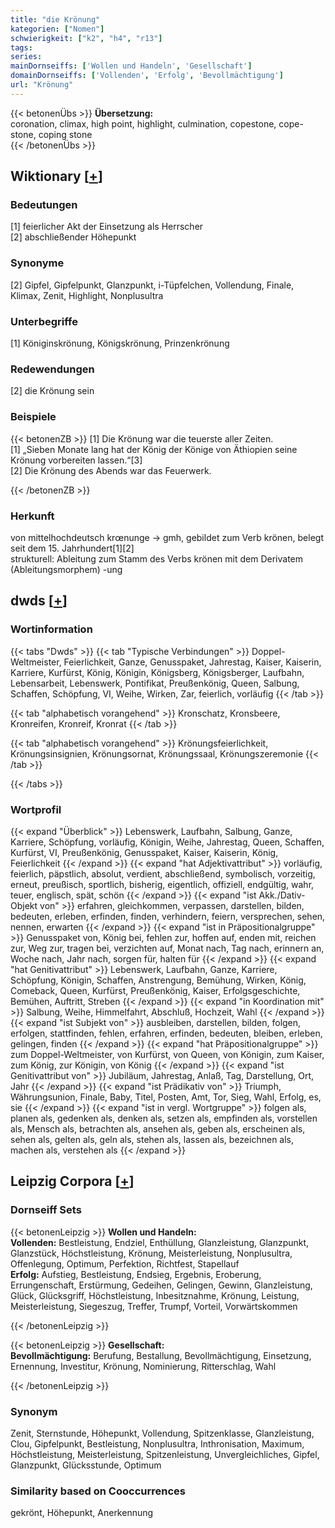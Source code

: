 ```yaml
---
title: "die Krönung"
kategorien: ["Nomen"]
schwierigkeit: ["k2", "h4", "r13"]
tags:
series:
mainDornseiffs: ['Wollen und Handeln', 'Gesellschaft']
domainDornseiffs: ['Vollenden', 'Erfolg', 'Bevollmächtigung']
url: "Krönung"
---
```


{{< betonenÜbs >}}
**Übersetzung:**  
coronation, climax, high point, highlight, culmination, copestone, cope-stone, coping stone  
{{< /betonenÜbs >}}

## Wiktionary [[+](https://de.wiktionary.org/wiki/Krönung)]

### Bedeutungen
[1] feierlicher Akt der Einsetzung als Herrscher  
[2] abschließender Höhepunkt  

### Synonyme
[2] Gipfel, Gipfelpunkt, Glanzpunkt, i-Tüpfelchen, Vollendung, Finale, Klimax, Zenit, Highlight, Nonplusultra  

### Unterbegriffe
[1] Königinskrönung, Königskrönung, Prinzenkrönung  

### Redewendungen
[2] die Krönung sein  

### Beispiele
{{< betonenZB >}}
[1] Die Krönung war die teuerste aller Zeiten.  
[1] „Sieben Monate lang hat der König der Könige von Äthiopien seine Krönung vorbereiten lassen.“[3]  
[2] Die Krönung des Abends war das Feuerwerk.  

{{< /betonenZB >}}
### Herkunft
von mittelhochdeutsch krœnunge → gmh, gebildet zum Verb krönen, belegt seit dem 15. Jahrhundert[1][2]  
strukturell: Ableitung zum Stamm des Verbs krönen mit dem Derivatem (Ableitungsmorphem) -ung  



## dwds [[+](https://www.dwds.de/wb/Krönung)]

### Wortinformation
{{< tabs "Dwds" >}}
{{< tab "Typische Verbindungen" >}}
Doppel-Weltmeister, Feierlichkeit, Ganze, Genusspaket, Jahrestag, Kaiser, Kaiserin, Karriere, Kurfürst, König, Königin, Königsberg, Königsberger, Laufbahn, Lebensarbeit, Lebenswerk, Pontifikat, Preußenkönig, Queen, Salbung, Schaffen, Schöpfung, VI, Weihe, Wirken, Zar, feierlich, vorläufig
{{< /tab >}}

{{< tab "alphabetisch vorangehend" >}}
Kronschatz, Kronsbeere, Kronreifen, Kronreif, Kronrat
{{< /tab >}}

{{< tab "alphabetisch vorangehend" >}}
Krönungsfeierlichkeit, Krönungsinsignien, Krönungsornat, Krönungssaal, Krönungszeremonie
{{< /tab >}}

{{< /tabs >}}

### Wortprofil
{{< expand "Überblick" >}} Lebenswerk, Laufbahn, Salbung, Ganze, Karriere, Schöpfung, vorläufig, Königin, Weihe, Jahrestag, Queen, Schaffen, Kurfürst, VI, Preußenkönig, Genusspaket, Kaiser, Kaiserin, König, Feierlichkeit {{< /expand >}}
{{< expand "hat Adjektivattribut" >}} vorläufig, feierlich, päpstlich, absolut, verdient, abschließend, symbolisch, vorzeitig, erneut, preußisch, sportlich, bisherig, eigentlich, offiziell, endgültig, wahr, teuer, englisch, spät, schön {{< /expand >}}
{{< expand "ist Akk./Dativ-Objekt von" >}} erfahren, gleichkommen, verpassen, darstellen, bilden, bedeuten, erleben, erfinden, finden, verhindern, feiern, versprechen, sehen, nennen, erwarten {{< /expand >}}
{{< expand "ist in Präpositionalgruppe" >}} Genusspaket von, König bei, fehlen zur, hoffen auf, enden mit, reichen zur, Weg zur, tragen bei, verzichten auf, Monat nach, Tag nach, erinnern an, Woche nach, Jahr nach, sorgen für, halten für {{< /expand >}}
{{< expand "hat Genitivattribut" >}} Lebenswerk, Laufbahn, Ganze, Karriere, Schöpfung, Königin, Schaffen, Anstrengung, Bemühung, Wirken, König, Comeback, Queen, Kurfürst, Preußenkönig, Kaiser, Erfolgsgeschichte, Bemühen, Auftritt, Streben {{< /expand >}}
{{< expand "in Koordination mit" >}} Salbung, Weihe, Himmelfahrt, Abschluß, Hochzeit, Wahl {{< /expand >}}
{{< expand "ist Subjekt von" >}} ausbleiben, darstellen, bilden, folgen, erfolgen, stattfinden, fehlen, erfahren, erfinden, bedeuten, bleiben, erleben, gelingen, finden {{< /expand >}}
{{< expand "hat Präpositionalgruppe" >}} zum Doppel-Weltmeister, von Kurfürst, von Queen, von Königin, zum Kaiser, zum König, zur Königin, von König {{< /expand >}}
{{< expand "ist Genitivattribut von" >}} Jubiläum, Jahrestag, Anlaß, Tag, Darstellung, Ort, Jahr {{< /expand >}}
{{< expand "ist Prädikativ von" >}} Triumph, Währungsunion, Finale, Baby, Titel, Posten, Amt, Tor, Sieg, Wahl, Erfolg, es, sie {{< /expand >}}
{{< expand "ist in vergl. Wortgruppe" >}} folgen als, planen als, gedenken als, denken als, setzen als, empfinden als, vorstellen als, Mensch als, betrachten als, ansehen als, geben als, erscheinen als, sehen als, gelten als, geln als, stehen als, lassen als, bezeichnen als, machen als, verstehen als {{< /expand >}}

## Leipzig Corpora [[+](https://corpora.uni-leipzig.de/en/res?word=Krönung&corpusId=deu_newscrawl-public_2018)]

### Dornseiff Sets
{{< betonenLeipzig >}}
**Wollen und Handeln:**  
**Vollenden:** Bestleistung, Endziel, Enthüllung, Glanzleistung, Glanzpunkt, Glanzstück, Höchstleistung, Krönung, Meisterleistung, Nonplusultra, Offenlegung, Optimum, Perfektion, Richtfest, Stapellauf  
**Erfolg:** Aufstieg, Bestleistung, Endsieg, Ergebnis, Eroberung, Errungenschaft, Erstürmung, Gedeihen, Gelingen, Gewinn, Glanzleistung, Glück, Glücksgriff, Höchstleistung, Inbesitznahme, Krönung, Leistung, Meisterleistung, Siegeszug, Treffer, Trumpf, Vorteil, Vorwärtskommen  

{{< /betonenLeipzig >}}


{{< betonenLeipzig >}}
**Gesellschaft:**  
**Bevollmächtigung:** Berufung, Bestallung, Bevollmächtigung, Einsetzung, Ernennung, Investitur, Krönung, Nominierung, Ritterschlag, Wahl  

{{< /betonenLeipzig >}}

### Synonym
Zenit, Sternstunde, Höhepunkt, Vollendung, Spitzenklasse, Glanzleistung, Clou, Gipfelpunkt, Bestleistung, Nonplusultra, Inthronisation, Maximum, Höchstleistung, Meisterleistung, Spitzenleistung, Unvergleichliches, Gipfel, Glanzpunkt, Glücksstunde, Optimum


### Similarity based on Cooccurrences
gekrönt, Höhepunkt, Anerkennung

